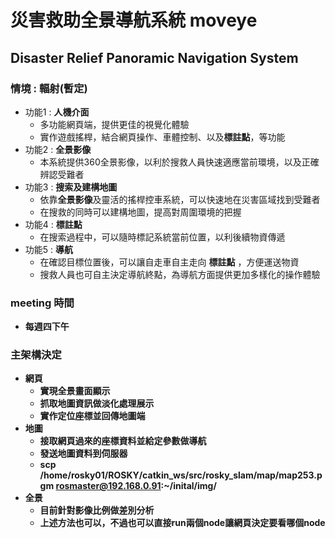 # 災害救助全景導航系統 moveye
## Disaster Relief Panoramic Navigation System

### 情境 : 輻射(暫定)
* 功能1 : **人機介面**
  * 多功能網頁端，提供更佳的視覺化體驗
  * 實作遊戲搖桿，結合網頁操作、車體控制、以及**標註點**，等功能
* 功能2 : **全景影像**
  * 本系統提供360全景影像，以利於搜救人員快速適應當前環境，以及正確辨認受難者
* 功能3 : **搜索及建構地圖**
  * 依靠**全景影像**及靈活的搖桿控車系統，可以快速地在災害區域找到受難者
  * 在搜救的同時可以建構地圖，提高對周圍環境的把握
* 功能4 : **標註點**
  * 在搜索過程中，可以隨時標記系統當前位置，以利後續物資傳遞
* 功能5 : **導航**
  * 在確認目標位置後，可以讓自走車自主走向 **標註點** ，方便運送物資
  * 搜救人員也可自主決定導航終點，為導航方面提供更加多樣化的操作體驗


### meeting 時間
* **每週四下午**
  
### 主架構決定
* **網頁**
  * **實現全景畫面顯示**
  * **抓取地圖資訊做淡化處理展示**
  * **實作定位座標並回傳地圖端**
* **地圖**
  * **接取網頁過來的座標資料並給定參數做導航**
  * **發送地圖資料到伺服器**
  * **scp /home/rosky01/ROSKY/catkin_ws/src/rosky_slam/map/map253.pgm  rosmaster@192.168.0.91:~/inital/img/**
* **全景**
  * **目前針對影像比例做差別分析**   
  * **上述方法也可以，不過也可以直接run兩個node讓網頁決定要看哪個node**


